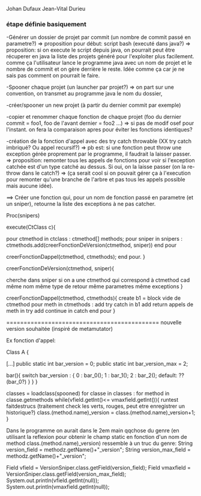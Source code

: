 Johan Dufaux
Jean-Vital Durieu



### étape définie basiquement

-Générer un dossier de projet par commit (un nombre de commit passé en parametre?)
  => proposition pour début: script bash (executé dans java?)
  => proposition: si on execute le script depuis java, on pourrait peut être récuperer en java la liste des projets généré pour l'exploiter plus facilement. comme ça l'utilisateur lance le programme java avec un nom de projet et le nombre de commit et on gère derrière le reste. Idée comme ça car je ne sais pas comment on pourrait le faire.

-Spooner chaque projet (un launcher par projet?)
  => on part sur une convention, on transmet au programme java le nom du dossier, 

-créer/spooner un new projet (à partir du dernier commit par exemple)

-copier et renommer chaque fonction de chaque projet (foo du dernier commit = foo1, foo de l'avant dernier = foo2 ...)
  => si pas de modif osef pour l'instant. on fera la comparaison apres pour éviter les fonctions identiques? 

-création de la fonction d'appel avec des try catch throwable (XX try catch imbriqué? Ou appel recursif?)
  => pb est: si une fonction peut throw une exception gérée proprement par le programme, il faudrait la laisser passer. 
  => proposition: remonter tous les appels de fonctions pour voir si l'exception catchée est d'un type catché au dessus. Si oui, on la laisse passer (on la re-throw dans le catch?)
    => (ça serait cool si on pouvait gérer ça à l'execution pour remonter qu'une branche de l'arbre et pas tous les appels possible mais aucune idée).



==> Créer une fonction qui, pour un nom de fonction passé en parametre (et un sniper), retourne la liste des exceptions à ne pas catcher. 


Proc(snipers)

execute(CtClass c){

pour ctmethod in ctclass :
   ctmethod[] methods;
   pour sniper in snipers :
     ctmethods.add(creerFonctionDeVersion(ctmethod, sniper))
   end pour

   creerFonctionDappel(ctmethod, ctmethods);
end pour.
}



creerFonctionDeVersion(ctmethod, sniper){

cherche dans sniper si on a une ctmethod qui correspond à ctmethod
cad 
  même nom
  même type de retour
  même parametres
  même exceptions
}




creerFonctionDappel(ctmethod, ctmethods){
   create b1 = block vide de ctmethod
   pour meth in ctmethods :
      add try catch in b1
      add return appels de meth in try
      add continue in catch
   end pour
}


============================================
nouvelle version souhaitée (inspiré de metamutator)

Ex fonction d'appel:

Class A {

[...]
public static int bar_version = 0;
public static int bar_version_max = 2;

bar(){
  switch bar_version : {
     0 :
       bar_0();
     1 : 
       bar_1();
     2 :
       bar_2();
     default:
       ?? (bar_0?)
    }
  }
}



classes = loadclass(spooned)
for classe in classes :
  for method in classe.getmethods
    while(vfield.getInt()<= vmaxfield.getInt()){
      runtest
      faitdestrucs (traitement check les verts, rouges, peut etre enregistrer un historique?)
      class.(method.name)_version = class.(method.name)_version+1;
    }


Dans le programme on aurait dans le 2em main qqchose du genre
(en utilisant la reflexion pour obtenir le champ static en fonction d'un nom de method 
class.(method.name)_version)
ressemble à un truc du genre:
String version_field = methodz.getName()+"_version";
String version_max_field = methodz.getName()+"_version";


Field vfield = VersionSniper.class.getField(version_field);
Field vmaxfield = VersionSniper.class.getField(version_max_field);
System.out.println(vfield.getInt(null));
System.out.println(vmaxfield.getInt(null));


